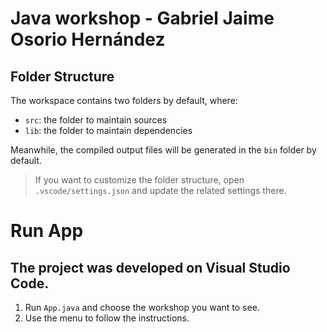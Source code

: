 # Java workshop - Gabriel Jaime Osorio Hernández

## Folder Structure

The workspace contains two folders by default, where:

- `src`: the folder to maintain sources
- `lib`: the folder to maintain dependencies

Meanwhile, the compiled output files will be generated in the `bin` folder by default.

> If you want to customize the folder structure, open `.vscode/settings.json` and update the related settings there.

# Run App

## The project was developed on Visual Studio Code.
1. Run `App.java` and choose the workshop you want to see.
2. Use the menu to follow the instructions.